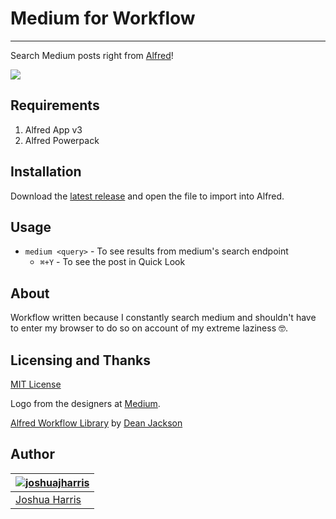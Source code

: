 # Medium for Workflow
---
Search Medium posts right from [Alfred](https://www.alfredapp.com/)!

![](https://d2ppvlu71ri8gs.cloudfront.net/items/1p1O0b0E3C3U3C323T0F/Screen%20Recording%202017-06-07%20at%2005.02%20PM.gif?v=b5b531e6)

## Requirements
1. Alfred App v3
2. Alfred Powerpack

## Installation
Download the [latest release](https://github.com/joshuajharris/alfred-medium-workflow/releases/latest) and open the file to import into Alfred.

## Usage

* `medium <query>` - To see results from medium's search endpoint
    * `⌘+Y` - To see the post in Quick Look

## About
Workflow written because I constantly search medium and shouldn't have to enter my browser to do so on account of my extreme laziness 🤓.

## Licensing and Thanks

[MIT License](https://opensource.org/licenses/MIT)

Logo from the designers at [Medium](https://medium.design/).

[Alfred Workflow Library](https://github.com/deanishe/alfred-workflow) by [Dean Jackson](https://github.com/deanishe)

## Author
| [![joshuajharris](https://avatars2.githubusercontent.com/u/10967744?v=3&s=120)](http://joshuajharris.com/ "Joshua Harris's Personal Website") |
|---|
| [Joshua Harris](http://joshuajharris.com/) |

